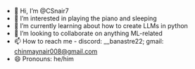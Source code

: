 - 👋 Hi, I’m @CSnair7
- 👀 I’m interested in playing the piano and sleeping
- 🌱 I’m currently learning about how to create LLMs in python
- 💞️ I’m looking to collaborate on anything ML-related
- 📫 How to reach me - discord: __banastre22; gmail: chinmaynair008@gmail.com
- 😄 Pronouns: he/him

<!---
CSnair7/CSnair7 is a ✨ special ✨ repository because its `README.md` (this file) appears on your GitHub profile.
You can click the Preview link to take a look at your changes.
--->
